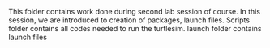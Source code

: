 This folder contains work done during second lab session of course. In this session, we are introduced to creation of packages, launch files. Scripts folder contains all codes needed to run the turtlesim. launch folder contains launch files
